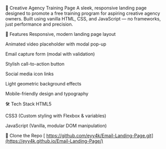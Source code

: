 🚀 Creative Agency Training Page
A sleek, responsive landing page designed to promote a free training program for aspiring creative agency owners. Built using vanilla HTML, CSS, and JavaScript — no frameworks, just performance and precision.

🎯 Features
Responsive, modern landing page layout

Animated video placeholder with modal pop-up

Email capture form (modal with validation)

Stylish call-to-action button

Social media icon links

Light geometric background effects

Mobile-friendly design and typography

🛠️ Tech Stack
HTML5

CSS3 (Custom styling with Flexbox & variables)

JavaScript (Vanilla, modular DOM manipulation)

🔧 Clone the Repo
[
https://github.com/eyy4k/Email-Landing-Page.git](https://eyy4k.github.io/Email-Landing-Page/)

